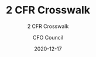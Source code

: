 ---
layout: resources-landing
date: 2020-12-17
author: CFO Council
title: "2 CFR Crosswalk"
subtitle: "2 CFR Crosswalk"
doc-link: ../assets/files/2-CFR-Crosswalk_20201106.xlsx
filters: federal-financial-assistance guidance omb 2021
---